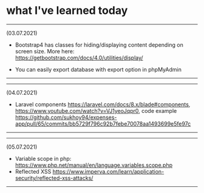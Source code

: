 # what I've learned today

--------------------------------------------------------------------------------------------------------------------------------------------------
(03.07.2021)

* Bootstrap4 has classes for hiding/displaying content depending on screen size.
More here: https://getbootstrap.com/docs/4.0/utilities/display/

* You can easily export database with export option in phpMyAdmin

---------------------------------------------------------------------------------------------------------------------------------------------------

---------------------------------------------------------------------------------------------------------------------------------------------------
(04.07.2021)

* Laravel components https://laravel.com/docs/8.x/blade#components, https://www.youtube.com/watch?v=VJ1yeoJqpr0, code example https://github.com/sukhoy94/expenses-app/pull/65/commits/bb5729f796c92b7febe70078aa1493699e5fe97c

----------------------------------------------------------------------------------------------------------------------------------------------------

---------------------------------------------------------------------------------------------------------------------------------------------------
(05.07.2021)

* Variable scope in php: https://www.php.net/manual/en/language.variables.scope.php
* Reflected XSS https://www.imperva.com/learn/application-security/reflected-xss-attacks/

----------------------------------------------------------------------------------------------------------------------------------------------------
